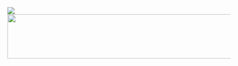 ![](https://komarev.com/ghpvc/?username=muhendis&color=green&label=PROFILE+VIEWS)
<img src="https://github.com/muhendis/muhendis/blob/master/gif.gif" data-canonical-src="https://github.com/muhendis/muhendis/blob/master/gif.gif" width="1000" height="100" />



<!--
**muhendis/muhendis** is a ✨ _special_ ✨ repository because its `README.md` (this file) appears on your GitHub profile.

Here are some ideas to get you started:

- 🔭 I’m currently working on ...
- 🌱 I’m currently learning ...
- 👯 I’m looking to collaborate on ...
- 🤔 I’m looking for help with ...
- 💬 Ask me about ...
- 📫 How to reach me: ...
- 😄 Pronouns: ...
- ⚡ Fun fact: ...
-->
